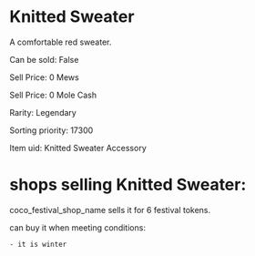 # Knitted Sweater

A comfortable red sweater.

Can be sold: False

Sell Price: 0 Mews

Sell Price: 0 Mole Cash

Rarity: Legendary

Sorting priority: 17300

Item uid: Knitted Sweater Accessory

# shops selling Knitted Sweater:

coco_festival_shop_name sells it for 6 festival tokens.

  can buy it when meeting conditions: 

    - it is winter